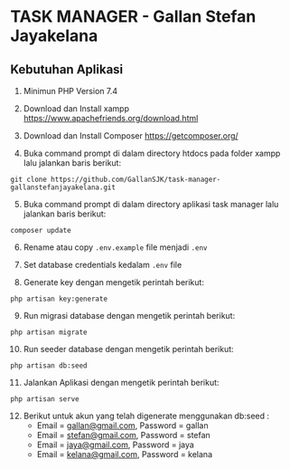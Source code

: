 # TASK MANAGER - Gallan Stefan Jayakelana

## Kebutuhan Aplikasi

1. Minimun PHP Version 7.4
2. Download dan Install xampp https://www.apachefriends.org/download.html
3. Download dan Install Composer https://getcomposer.org/

4. Buka command prompt di dalam directory htdocs pada folder xampp lalu jalankan baris berikut:

```
git clone https://github.com/GallanSJK/task-manager-gallanstefanjayakelana.git
```

5. Buka command prompt di dalam directory aplikasi task manager lalu jalankan baris berikut:

```
composer update
```

6. Rename atau copy `.env.example` file menjadi `.env`

7. Set database credentials kedalam `.env` file

8. Generate key dengan mengetik perintah berikut:

```
php artisan key:generate
```

9. Run migrasi database dengan mengetik perintah berikut:

```
php artisan migrate
```

10. Run seeder database dengan mengetik perintah berikut:

```
php artisan db:seed
```

11. Jalankan Aplikasi dengan mengetik perintah berikut:

```
php artisan serve
```

12. Berikut untuk akun yang telah digenerate menggunakan db:seed :
    - Email = gallan@gmail.com, Password = gallan
    - Email = stefan@gmail.com, Password = stefan
    - Email = jaya@gmail.com, Password = jaya
    - Email = kelana@gmail.com, Password = kelana